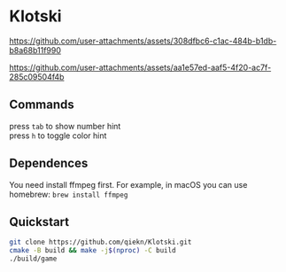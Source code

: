 # Klotski

https://github.com/user-attachments/assets/308dfbc6-c1ac-484b-b1db-b8a68b11f990

https://github.com/user-attachments/assets/aa1e57ed-aaf5-4f20-ac7f-285c09504f4b

## Commands

press `tab` to show number hint  
press `h` to toggle color hint

## Dependences

You need install ffmpeg first.
For example, in macOS you can use homebrew: `brew install ffmpeg`

## Quickstart

```bash
git clone https://github.com/qiekn/Klotski.git
cmake -B build && make -j$(nproc) -C build
./build/game
```
